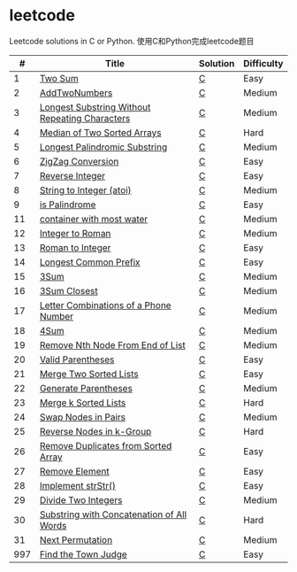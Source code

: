 # leetcode
Leetcode solutions in C or Python.
使用C和Python完成leetcode题目

| # | Title | Solution | Difficulty |
|---| ----- | -------- | ---------- |
|1|[Two Sum](https://leetcode.com/problems/two-sum/)|[C](./algorithms/twoSum/twoSum.cpp)|Easy|
|2|[AddTwoNumbers](https://leetcode.com/problems/add-two-numbers/)|[C](./algorithms/AddTwoNumbers/AddTwoNumbers.cpp)|Medium|
|3|[Longest Substring Without Repeating Characters](https://leetcode.com/problems/longest-substring-without-repeating-characters/)| [C](./algorithms/longestSubstringWithoutRepeatingCharacters/longestSubstringWithoutRepeatingCharacters.cpp)|Medium|
|4|[Median of Two Sorted Arrays](https://leetcode.com/problems/median-of-two-sorted-arrays/)|[C](./algorithms/MedianOfTwoSortedArrays/MedianOfTwoSortedArrays.cpp)|Hard|
|5|[Longest Palindromic Substring](https://leetcode.com/problems/longest-palindromic-substring/)|[C](./algorithms/longestPalindromicSubstring/longestPalindromicSubstring.cpp)|Medium|
|6|[ZigZag Conversion](https://leetcode.com/problems/zigzag-conversion/)|[C](./algorithms/zigZagConversion/zigZagConversion.cpp)|Easy|
|7|[Reverse Integer](https://leetcode.com/problems/reverse-integer/)|[C](./algorithms/ReverseInteger/ReverseInteger.cpp)|Easy|
|8|[String to Integer (atoi)](https://leetcode.com/problems/string-to-integer-atoi/)|[C](./algorithms/StringtoIntegeratoi/StringtoIntegeratoi.cpp)|Medium|
|9|[is Palindrome](https://leetcode.com/problems/palindrome-number/)|[C](./algorithms/PalindromeNumber/PalindromeNumber.cpp)|Easy|
|11|[container with most water](https://leetcode.com/problems/container-with-most-water/)|[C](./algorithms/ContainerWithMostWater/ContainerWithMostWater.cpp)|Medium|
|12|[Integer to Roman](https://leetcode.com/problems/integer-to-roman/)|[C](./algorithms/IntegertoRoman/IntegertoRoman.cpp)|Medium|
|13|[Roman to Integer](https://leetcode.com/problems/roman-to-integer/)|[C](./algorithms/romanToInteger/romanToInteger.cpp)|Easy|
|14|[Longest Common Prefix](https://leetcode.com/problems/longest-common-prefix/)|[C](./algorithms/longestCommonPrefix/longestCommonPrefix.cpp)|Easy|
|15|[3Sum](https://leetcode.com/problems/3sum/)|[C](./algorithms/3Sum/3Sum.cpp)|Medium|
|16|[3Sum Closest](https://leetcode.com/problems/3sum-closest/)|[C](./algorithms/3SumClosest/3SumClosest.cpp)|Medium|
|17|[Letter Combinations of a Phone Number](https://leetcode.com/problems/letter-combinations-of-a-phone-number/)|[C](./algorithms/letterCombinationsOfAPhoneNumber/letterCombinationsOfAPhoneNumber.cpp)|Medium|
|18|[4Sum]( https://leetcode.com/problems/4sum/)|[C](./algorithms/4Sum/4Sum.cpp)|Medium|
|19|[Remove Nth Node From End of List](https://leetcode.com/problems/remove-nth-node-from-end-of-list/)|[C](./algorithms/removeNthFromEnd/removeNthFromEnd.cpp)|Medium|
|20|[Valid Parentheses](https://leetcode.com/problems/valid-parentheses/)|[C](./algorithms/validParentheses/validParentheses.cpp)|Easy|
|21|[Merge Two Sorted Lists](https://leetcode.com/problems/merge-two-sorted-lists/)|[C](./algorithms/MergeTwoSortedLists/MergeTwoSortedLists.cpp)|Easy|
|22|[Generate Parentheses](https://leetcode.com/problems/generate-parentheses/)|[C](./algorithms/GenerateParenthese/GenerateParenthese.cpp)|Medium|
|23|[Merge k Sorted Lists](https://leetcode.com/problems/merge-k-sorted-lists/)|[C](./algorithms/MergekSortedLists/MergekSortedLists.cpp)|Hard|
|24|[Swap Nodes in Pairs](https://leetcode.com/problems/swap-nodes-in-pairs/)|[C](./algorithms/swapPairs/swapPairs.cpp)|Medium|
|25|[Reverse Nodes in k-Group](https://leetcode.com/problems/reverse-nodes-in-k-group/)|[C](./algorithms/reverseKGroup/reverseKGroup.cpp)|Hard|
|26|[Remove Duplicates from Sorted Array](https://leetcode.com/problems/remove-duplicates-from-sorted-array/)|[C](./algorithms/removeDuplicates/removeDuplicates.cpp)|Easy|
|27|[Remove Element](https://leetcode.com/problems/remove-element/)|[C](./algorithms/removeElement/removeElement.cpp)|Easy|
|28|[Implement strStr()](https://leetcode.com/problems/remove-element/)|[C](./algorithms/ImplementstrStr/ImplementstrStr.cpp)|Easy|
|29|[Divide Two Integers](https://leetcode.com/problems/divide-two-integers/)|[C](./algorithms/DivideTwoIntegers/DivideTwoIntegers.cpp)|Medium|
|30|[Substring with Concatenation of All Words](https://leetcode.com/problems/substring-with-concatenation-of-all-words/)|[C](./algorithms/SubstringwithConcatenationofAllWords/SubstringwithConcatenationofAllWords.cpp)|Hard|
|31|[Next Permutation](https://leetcode.com/problems/next-permutation/)|[C](./algorithms/NextPermutation/NextPermutation.cpp)|Medium|
|997|[Find the Town Judge](https://leetcode.com/problems/implement-strstr/)|[C](./algorithms/FindtheTownJudge/FindtheTownJudge.cpp)|Easy|

